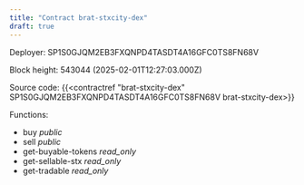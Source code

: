 ```yaml
---
title: "Contract brat-stxcity-dex"
draft: true
---
```

Deployer: SP1S0GJQM2EB3FXQNPD4TASDT4A16GFC0TS8FN68V


 



Block height: 543044 (2025-02-01T12:27:03.000Z)

Source code: {{<contractref "brat-stxcity-dex" SP1S0GJQM2EB3FXQNPD4TASDT4A16GFC0TS8FN68V brat-stxcity-dex>}}

Functions:

* buy _public_
* sell _public_
* get-buyable-tokens _read_only_
* get-sellable-stx _read_only_
* get-tradable _read_only_
